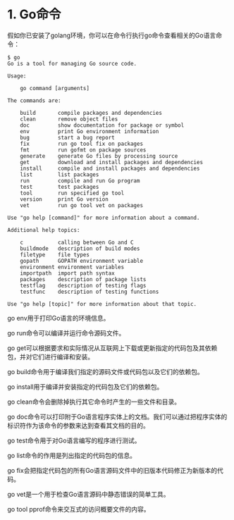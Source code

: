 # 1. Go命令
假如你已安装了golang环境，你可以在命令行执行go命令查看相关的Go语言命令：
```shell
$ go
Go is a tool for managing Go source code.

Usage:

    go command [arguments]

The commands are:

    build       compile packages and dependencies
    clean       remove object files
    doc         show documentation for package or symbol
    env         print Go environment information
    bug         start a bug report
    fix         run go tool fix on packages
    fmt         run gofmt on package sources
    generate    generate Go files by processing source
    get         download and install packages and dependencies
    install     compile and install packages and dependencies
    list        list packages
    run         compile and run Go program
    test        test packages
    tool        run specified go tool
    version     print Go version
    vet         run go tool vet on packages

Use "go help [command]" for more information about a command.

Additional help topics:

    c           calling between Go and C
    buildmode   description of build modes
    filetype    file types
    gopath      GOPATH environment variable
    environment environment variables
    importpath  import path syntax
    packages    description of package lists
    testflag    description of testing flags
    testfunc    description of testing functions

Use "go help [topic]" for more information about that topic.
```
go env用于打印Go语言的环境信息。

go run命令可以编译并运行命令源码文件。

go get可以根据要求和实际情况从互联网上下载或更新指定的代码包及其依赖包，并对它们进行编译和安装。

go build命令用于编译我们指定的源码文件或代码包以及它们的依赖包。

go install用于编译并安装指定的代码包及它们的依赖包。

go clean命令会删除掉执行其它命令时产生的一些文件和目录。

go doc命令可以打印附于Go语言程序实体上的文档。我们可以通过把程序实体的标识符作为该命令的参数来达到查看其文档的目的。

go test命令用于对Go语言编写的程序进行测试。

go list命令的作用是列出指定的代码包的信息。

go fix会把指定代码包的所有Go语言源码文件中的旧版本代码修正为新版本的代码。

go vet是一个用于检查Go语言源码中静态错误的简单工具。

go tool pprof命令来交互式的访问概要文件的内容。